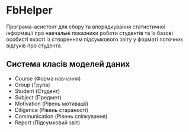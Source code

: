 # FbHelper
Програма-асистент для сбору та впорядкування статистичної інформації про навчальні показники роботи студентів та їх базові особисті якості із створенням підсумкового звіту у форматі поточних відгуків про студента.
## Система класів моделей даних
- Course (Форма навчання)
- Group (Група)
- Student (Студент)
- Subject (Предмет)
- Motivation (Рівень мотивації)
- Diligence (Рівень стараності)
- Communication (Рівень спілкування)
- Report (Підсумковий звіт)
